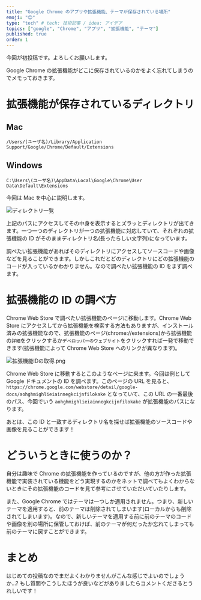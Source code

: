 ```yaml
---
title: "Google Chrome のアプリや拡張機能、テーマが保存されている場所"
emoji: "😊"
type: "tech" # tech: 技術記事 / idea: アイデア
topics: ["google", "Chrome", "アプリ", "拡張機能", "テーマ"]
published: true
order: 1
---
```


今回が初投稿です。よろしくお願いします。

Google Chrome の拡張機能がどこに保存されているのかをよく忘れてしまうのでメモっておきます。

# 拡張機能が保存されているディレクトリ
## Mac
`/Users/(ユーザ名)/Library/Application Support/Google/Chrome/Default/Extensions`
## Windows
`C:\Users\(ユーザ名)\AppData\Local\Google\Chrome\User Data\Default\Extensions`

今回は Mac を中心に説明します。

![ディレクトリ一覧](https://qiita-image-store.s3.amazonaws.com/0/113895/187f294d-4f77-f32a-3128-1ac90d39ac07.png)

上記のパスにアクセスしてその中身を表示するとズラッとディレクトリが出てきます。一つ一つのディレクトリが一つの拡張機能に対応していて、それぞれの拡張機能の ID がそのままディレクトリ名(長ったらしい文字列)になっています。

調べたい拡張機能があればそのディレクトリにアクセスしてソースコードや画像などを見ることができます。しかしこれだとどのディレクトリにどの拡張機能のコードが入っているかわかりません。なので調べたい拡張機能の ID をまず調べます。

# 拡張機能の ID の調べ方
Chrome Web Store で調べたい拡張機能のページに移動します。Chrome Web Store にアクセスしてから拡張機能を検索する方法もありますが、インストール済みの拡張機能なので、拡張機能のページ(chrome://extensions)から拡張機能の`詳細`をクリックするか`デベロッパーのウェブサイト`をクリックすれば一発で移動できます(拡張機能によって Chrome Web Store へのリンクが異なります)。

![拡張機能IDの取得.png](https://qiita-image-store.s3.amazonaws.com/0/113895/877bb5cf-58b2-05bc-8e74-a4aeca45f00e.png)

Chrome Web Store に移動するとこのようなページに来ます。今回は例として Google ドキュメントの ID を調べます。このページの URL を見ると、`https://chrome.google.com/webstore/detail/google-docs/aohghmighlieiainnegkcijnfilokake` となっていて、この URL の一番最後のパス、今回でいう `aohghmighlieiainnegkcijnfilokake` が拡張機能のパスになります。

あとは、この ID と一致するディレクトリ名を探せば拡張機能のソースコードや画像を見ることができます！

# どういうときに使うのか？
自分は趣味で Chrome の拡張機能を作っているのですが、他の方が作った拡張機能で実装されている機能をどう実現するのかをネットで調べてもよくわからないときにその拡張機能のコードを見て参考にさせていただいていたりします。

また、Google Chrome ではテーマは一つしか適用されません。つまり、新しいテーマを適用すると、前のテーマは削除されてしまいます(ローカルからも削除されてしまいます)。なので、新しいテーマを適用する前に前のテーマのコードや画像を別の場所に保管しておけば、前のテーマが何だったか忘れてしまっても前のテーマに戻すことができます。

# まとめ
はじめての投稿なのでまだよくわかりませんがこんな感じでよいのでしょうか…?
もし質問やこうしたほうが良いなどがありましたらコメントくださるとうれしいです！
